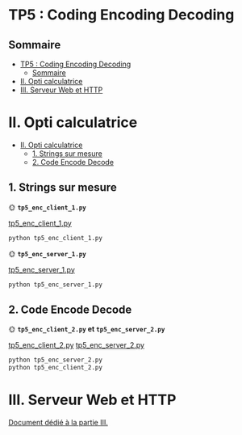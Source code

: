 # TP5 : Coding Encoding Decoding

## Sommaire

- [TP5 : Coding Encoding Decoding](#tp5--coding-encoding-decoding)
  - [Sommaire](#sommaire)
- [II. Opti calculatrice](#ii-opti-calculatrice)
- [III. Serveur Web et HTTP](#iii-serveur-web-et-http)

# II. Opti calculatrice

- [II. Opti calculatrice](#ii-opti-calculatrice)
  - [1. Strings sur mesure](#1-strings-sur-mesure)
  - [2. Code Encode Decode](#2-code-encode-decode)


## 1. Strings sur mesure

🌞 **`tp5_enc_client_1.py`**

[tp5_enc_client_1.py](tp5_enc_client_1.py)

```bash
python tp5_enc_client_1.py
```

🌞 **`tp5_enc_server_1.py`**

[tp5_enc_server_1.py](tp5_enc_server_1.py)

```bash
python tp5_enc_server_1.py
```

## 2. Code Encode Decode

🌞 **`tp5_enc_client_2.py` et `tp5_enc_server_2.py`**

[tp5_enc_client_2.py](tp5_enc_client_2.py)
[tp5_enc_server_2.py](tp5_enc_server_2.py)

```bash
python tp5_enc_server_2.py
python tp5_enc_client_2.py
```

# III. Serveur Web et HTTP

[Document dédié à la partie III.](./http.md)